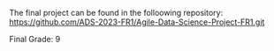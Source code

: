 The final project can be found in the folloowing repository: https://github.com/ADS-2023-FR1/Agile-Data-Science-Project-FR1.git

Final Grade: 9
